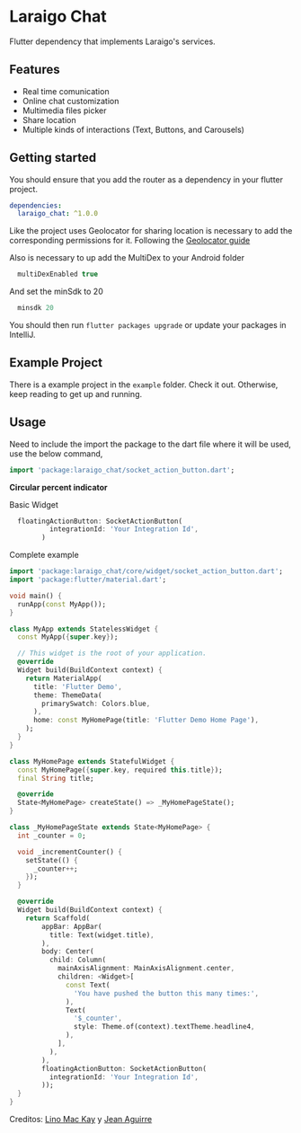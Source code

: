 # Laraigo Chat

Flutter dependency that implements Laraigo's services.

## Features

- Real time comunication
- Online chat customization
- Multimedia files picker
- Share location
- Multiple kinds of interactions (Text, Buttons, and Carousels)

## Getting started

You should ensure that you add the router as a dependency in your flutter project.

```yaml
dependencies:
  laraigo_chat: ^1.0.0
```

Like the project uses Geolocator for sharing location is necessary to add the corresponding permissions for it. Following the [Geolocator guide](https://pub.dev/packages/geolocator)

Also is necessary to up add the MultiDex to your Android folder

```kotlin
  multiDexEnabled true
```

And set the minSdk to 20

```kotlin
  minsdk 20
```

You should then run `flutter packages upgrade` or update your packages in IntelliJ.

## Example Project

There is a example project in the `example` folder. Check it out. Otherwise, keep reading to get up and running.

## Usage

Need to include the import the package to the dart file where it will be used, use the below command,

```dart
import 'package:laraigo_chat/socket_action_button.dart';
```

**Circular percent indicator**

Basic Widget

```dart
  floatingActionButton: SocketActionButton(
          integrationId: 'Your Integration Id',
        )
```

Complete example

```dart
import 'package:laraigo_chat/core/widget/socket_action_button.dart';
import 'package:flutter/material.dart';

void main() {
  runApp(const MyApp());
}

class MyApp extends StatelessWidget {
  const MyApp({super.key});

  // This widget is the root of your application.
  @override
  Widget build(BuildContext context) {
    return MaterialApp(
      title: 'Flutter Demo',
      theme: ThemeData(
        primarySwatch: Colors.blue,
      ),
      home: const MyHomePage(title: 'Flutter Demo Home Page'),
    );
  }
}

class MyHomePage extends StatefulWidget {
  const MyHomePage({super.key, required this.title});
  final String title;

  @override
  State<MyHomePage> createState() => _MyHomePageState();
}

class _MyHomePageState extends State<MyHomePage> {
  int _counter = 0;

  void _incrementCounter() {
    setState(() {
      _counter++;
    });
  }

  @override
  Widget build(BuildContext context) {
    return Scaffold(
        appBar: AppBar(
          title: Text(widget.title),
        ),
        body: Center(
          child: Column(
            mainAxisAlignment: MainAxisAlignment.center,
            children: <Widget>[
              const Text(
                'You have pushed the button this many times:',
              ),
              Text(
                '$_counter',
                style: Theme.of(context).textTheme.headline4,
              ),
            ],
          ),
        ),
        floatingActionButton: SocketActionButton(
          integrationId: 'Your Integration Id',
        ));
  }
}

```

Creditos: [Lino Mac Kay](https://github.com/LinoMacKay) y [Jean Aguirre](https://github.com/jeanmarko2703)
